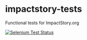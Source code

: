 impactstory-tests
=================

Functional tests for ImpactStory.org

[![Selenium Test Status](https://saucelabs.com/browser-matrix/impactstory.svg)](https://saucelabs.com/u/impactstory)
